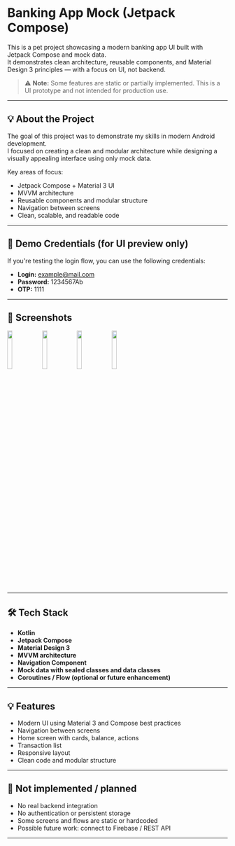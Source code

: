 # Banking App Mock (Jetpack Compose)

This is a pet project showcasing a modern banking app UI built with Jetpack Compose and mock data.  
It demonstrates clean architecture, reusable components, and Material Design 3 principles — with a focus on UI, not backend.

> ⚠️ **Note:** Some features are static or partially implemented. This is a UI prototype and not intended for production use.

---

## 💡 About the Project

The goal of this project was to demonstrate my skills in modern Android development.  
I focused on creating a clean and modular architecture while designing a visually appealing interface using only mock data.

Key areas of focus:
- Jetpack Compose + Material 3 UI
- MVVM architecture
- Reusable components and modular structure
- Navigation between screens
- Clean, scalable, and readable code

---

## 🧪 Demo Credentials (for UI preview only)

If you're testing the login flow, you can use the following credentials:

- **Login:** example@mail.com  
- **Password:** 1234567Ab  
- **OTP:** 1111

---

## 📱 Screenshots

<p align="left">
<img src="https://github.com/user-attachments/assets/eeee7fe2-41c3-4d19-afd7-1e19cd462685" width="15%"/>
<img src="https://github.com/user-attachments/assets/0ae99104-92a8-41a7-b9b6-bdb075f4cca2" width="15%"/>
<img src="https://github.com/user-attachments/assets/21dc9029-e7d4-4580-b7a3-fa5461ba57dd" width="15%"/>
<img src="https://github.com/user-attachments/assets/42f1604f-bd56-4c39-aeac-692398a2d1ae" width="15%"/>
</p>

---

## 🛠️ Tech Stack

- **Kotlin**
- **Jetpack Compose**
- **Material Design 3**
- **MVVM architecture**
- **Navigation Component**
- **Mock data with sealed classes and data classes**
- **Coroutines / Flow (optional or future enhancement)**

---

## 💡 Features

- Modern UI using Material 3 and Compose best practices
- Navigation between screens
- Home screen with cards, balance, actions
- Transaction list
- Responsive layout
- Clean code and modular structure

---

## 🚧 Not implemented / planned

- No real backend integration
- No authentication or persistent storage
- Some screens and flows are static or hardcoded
- Possible future work: connect to Firebase / REST API

---
